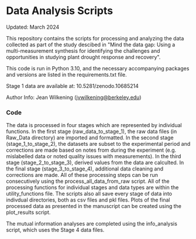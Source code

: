 # Data Analysis Scripts

Updated: March 2024

This repository contains the scripts for processing and analyzing the data collected as part of the study descibed in "Mind the data gap: Using a multi-measurement synthesis for identifying the challenges and opportunities in studying plant drought response and recovery".

This code is run in Python 3.10, and the necessary accompanying packages and versions are listed in the requirements.txt file.

Stage 1 data are available at: 10.5281/zenodo.10685214 

Author Info: Jean Wilkening (jvwilkening@berkeley.edu)

### Code

The data is processed in four stages which are represented by individual functions. In the first stage (raw_data_to_stage_1), the raw data files (in Raw_Data directory) are imported and formatted. In the second stage (stage_1_to_stage_2), the datasets are subset to the experimental period and corrections are made based on notes from during the experiment (e.g. mislabelled data or noted quality issues with measurements). In the third stage (stage_2_to_stage_3), derived values from the data are calculted. In the final stage (stage_3_to_stage_4), additional data cleaning and corrections are made. All of these processing steps can be run consecutively using the process_all_data_from_raw script. All of the processing functions for individual stages and data types are within the utility_functions file. The scripts also all save every stage of data into indivdual directories, both as csv files and pkl files. Plots of the final processed data as presented in the manuscript can be created using the plot_results script.

The mutual information analyses are completed using the info_analysis script, which uses the Stage 4 data files.
